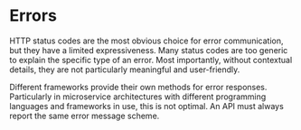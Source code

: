 # Errors

HTTP status codes are the most obvious choice for error communication, but they have a limited expressiveness.
Many status codes are too generic to explain the specific type of an error.
Most importantly, without contextual details, they are not particularly meaningful and user-friendly.

Different frameworks provide their own methods for error responses.
Particularly in microservice architectures with different programming languages and frameworks in use, this is not optimal.
An API must always report the same error message scheme.
